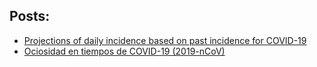 ## Posts:
- [Projections of daily incidence based on past incidence for COVID-19](https://jadm333.github.io/covid19_blog/blog/can/project.html)
- [Ociosidad en tiempos de COVID-19 (2019-nCoV)](https://jadm333.github.io/covid19_blog/blog/mex/Mexico_covid.html)

